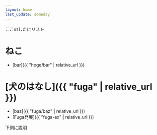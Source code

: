 ```yaml
---
layout: home
last_update: someday
---
```


ここのしたにリスト

# ねこ

* [bar]({{ "hoge/bar" | relative_url }})

# [犬のはなし]({{ "fuga" | relative_url }})

* [baz]({{ "fuga/baz" | relative_url }})
* [Fuga発展]({{ "fuga-ex" | relative_url }})

下側に説明
